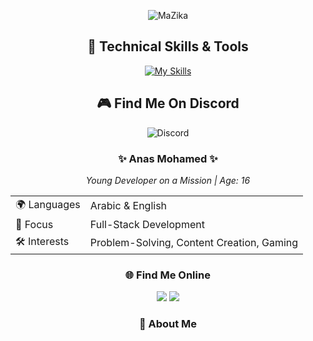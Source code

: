 <div align="center">

![MaZika](https://readme-typing-svg.herokuapp.com?font=Fira+Code&pause=1000&color=3c99d4&width=435&lines=Welcome+to+MaZika's+Digital+Universe+%F0%9F%8C%9F;Full-Stack+Developer+%F0%9F%92%BB;Creative+Problem+Solver+%F0%9F%92%A1;Open+Source+Enthusiast+%F0%9F%8C%9F)

## 🚀 Technical Skills & Tools
[![My Skills](https://skillicons.dev/icons?i=html,css,js,ts,mongodb,nodejs,express,git,vscode,figma,photoshop)](https://discord.gg/wbqYJG4HDd)

## 🎮 Find Me On Discord
![Discord](https://discord.c99.nl/widget/theme-2/555873880384995329.png)

<div align="center">
  <h3>✨ Anas Mohamed ✨</h3>
  <p><i>Young Developer on a Mission | Age: 16</i></p>
  
  <table>
    <tr>
      <td>🌍 Languages</td>
      <td>Arabic & English</td>
    </tr>
    <tr>
      <td>🎯 Focus</td>
      <td>Full-Stack Development</td>
    </tr>
    <tr>
      <td>🛠️ Interests</td>
      <td>Problem-Solving, Content Creation, Gaming</td>
    </tr>
  </table>
</div>

<div align="center">
  <h3>🌐 Find Me Online</h3>
  <a href="https://mazika1dev.xyz" target="_blank"><img src="https://img.shields.io/badge/Portfolio-mazika1dev.xyz-blue?style=for-the-badge"></a>
  <a href="https://discord.gg/GCPTzNZnhJ" target="_blank"><img src="https://img.shields.io/badge/Discord-Join_Community-7289DA?style=for-the-badge&logo=discord&logoColor=white"></a>
</div>

### 💫 About Me
